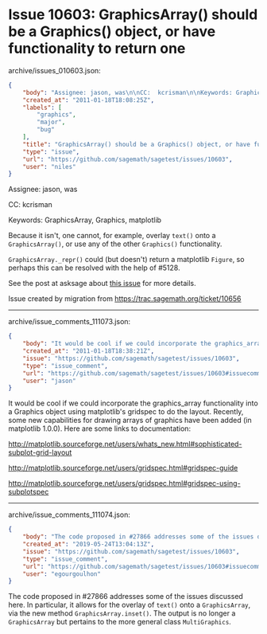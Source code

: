 # Issue 10603: GraphicsArray() should be a Graphics() object, or have functionality to return one

archive/issues_010603.json:
```json
{
    "body": "Assignee: jason, was\n\nCC:  kcrisman\n\nKeywords: GraphicsArray, Graphics, matplotlib\n\nBecause it isn't, one cannot, for example, overlay `text()` onto a `GraphicsArray()`, or use any of the other `Graphics()` functionality.\n\n`GraphicsArray._repr()` could (but doesn't) return a matplotlib `Figure`, so perhaps this can be resolved with the help of #5128.\n\nSee the post at asksage about [this issue](http://ask.sagemath.org/question/308/can-i-convert-a-graphicsarray-object-to-a-graphics) for more details.\n\nIssue created by migration from https://trac.sagemath.org/ticket/10656\n\n",
    "created_at": "2011-01-18T18:08:25Z",
    "labels": [
        "graphics",
        "major",
        "bug"
    ],
    "title": "GraphicsArray() should be a Graphics() object, or have functionality to return one",
    "type": "issue",
    "url": "https://github.com/sagemath/sagetest/issues/10603",
    "user": "niles"
}
```
Assignee: jason, was

CC:  kcrisman

Keywords: GraphicsArray, Graphics, matplotlib

Because it isn't, one cannot, for example, overlay `text()` onto a `GraphicsArray()`, or use any of the other `Graphics()` functionality.

`GraphicsArray._repr()` could (but doesn't) return a matplotlib `Figure`, so perhaps this can be resolved with the help of #5128.

See the post at asksage about [this issue](http://ask.sagemath.org/question/308/can-i-convert-a-graphicsarray-object-to-a-graphics) for more details.

Issue created by migration from https://trac.sagemath.org/ticket/10656





---

archive/issue_comments_111073.json:
```json
{
    "body": "It would be cool if we could incorporate the graphics_array functionality into a Graphics object using matplotlib's gridspec to do the layout.  Recently, some new capabilities for drawing arrays of\ngraphics have been added (in matplotlib 1.0.0).  Here are some links to\ndocumentation:\n\nhttp://matplotlib.sourceforge.net/users/whats_new.html#sophisticated-subplot-grid-layout\n\nhttp://matplotlib.sourceforge.net/users/gridspec.html#gridspec-guide\n\nhttp://matplotlib.sourceforge.net/users/gridspec.html#gridspec-using-subplotspec",
    "created_at": "2011-01-18T18:38:21Z",
    "issue": "https://github.com/sagemath/sagetest/issues/10603",
    "type": "issue_comment",
    "url": "https://github.com/sagemath/sagetest/issues/10603#issuecomment-111073",
    "user": "jason"
}
```

It would be cool if we could incorporate the graphics_array functionality into a Graphics object using matplotlib's gridspec to do the layout.  Recently, some new capabilities for drawing arrays of
graphics have been added (in matplotlib 1.0.0).  Here are some links to
documentation:

http://matplotlib.sourceforge.net/users/whats_new.html#sophisticated-subplot-grid-layout

http://matplotlib.sourceforge.net/users/gridspec.html#gridspec-guide

http://matplotlib.sourceforge.net/users/gridspec.html#gridspec-using-subplotspec



---

archive/issue_comments_111074.json:
```json
{
    "body": "The code proposed in #27866 addresses some of the issues discussed here. In particular, it allows for the overlay of `text()` onto a `GraphicsArray`, via the new method `GraphicsArray.inset()`. The output is no longer a `GraphicsArray` but pertains to the more general class `MultiGraphics`.",
    "created_at": "2019-05-24T13:04:13Z",
    "issue": "https://github.com/sagemath/sagetest/issues/10603",
    "type": "issue_comment",
    "url": "https://github.com/sagemath/sagetest/issues/10603#issuecomment-111074",
    "user": "egourgoulhon"
}
```

The code proposed in #27866 addresses some of the issues discussed here. In particular, it allows for the overlay of `text()` onto a `GraphicsArray`, via the new method `GraphicsArray.inset()`. The output is no longer a `GraphicsArray` but pertains to the more general class `MultiGraphics`.
